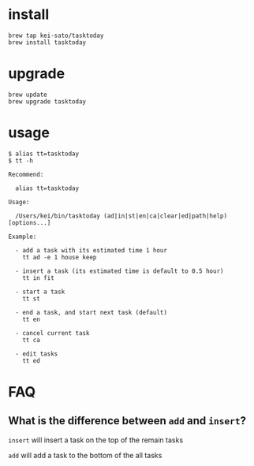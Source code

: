 # install 

```
brew tap kei-sato/tasktoday
brew install tasktoday
```

# upgrade 

```
brew update
brew upgrade tasktoday
```

# usage

```
$ alias tt=tasktoday
$ tt -h

Recommend:

  alias tt=tasktoday

Usage:

  /Users/kei/bin/tasktoday (ad|in|st|en|ca|clear|ed|path|help) [options...]

Example:

  - add a task with its estimated time 1 hour
    tt ad -e 1 house keep

  - insert a task (its estimated time is default to 0.5 hour)
    tt in fit

  - start a task
    tt st

  - end a task, and start next task (default)
    tt en

  - cancel current task
    tt ca

  - edit tasks
    tt ed
```

# FAQ

## What is the difference between `add` and `insert`?

`insert` will insert a task on the top of the remain tasks

`add` will add a task to the bottom of the all tasks
